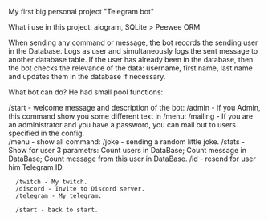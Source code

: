 My first big personal project "Telegram bot"

What i use in this project: aiogram, SQLite > Peewee ORM

When sending any command or message, the bot records the sending user in the Database.
Logs as user and simultaneously logs the sent message to another database table.
If the user has already been in the database,
then the bot checks the relevance of the data: username, first name, last name and updates them in the database if necessary.

What bot can do? He had small pool functions:

/start - welcome message and description of the bot: 
    /admin - If you Admin, this command show you some different text in /menu:
        /mailing - If you are an administrator and you have a password, you can mail out to users specified in the config.  
    /menu - show all command:
      /joke - sending a random little joke.
      /stats - Show for user 3 parametrs: Count users in DataBase; Count message in DataBase; Count message from this user in DataBase.
      /id - resend for user him Telegram ID.
      
      /twitch - My twitch.
      /discord - Invite to Discord server.
      /telegram - My telegram.
      
      /start - back to start.

